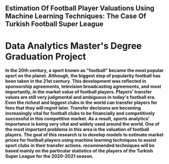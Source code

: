 ## Estimation Of Football Player Valuations Using Machine Learning Techniques: The Case Of Turkish Football Super League 
# Data Analytics Master's Degree Graduation Project

**In the 20th century, a sport known as "football" became the most popular sport on the planet. Although, the biggest step of popularity football has been taken in the 21st century. This development was reflected in sponsorship agreements, television broadcasting agreements, and most importantly, in the market value of football players. Players' transfer values are still very judgmental and ambiguous in today's football era. Even the richest and biggest clubs in the world can transfer players for fees that they will regret later. Transfer decisions are becoming increasingly vital for football clubs to be financially and competitively successful in this competitive market. As a result, sports analytics’ importance is being very vital and widely used around the world. One of the most important problems in this area is the valuation of football players. The goal of this research is to develop models to estimate market prices for football players using machine learning techniques to assist sport clubs in their transfer actions. recommended techniques will be based mainly on the particular statistics of the players of the Turkish Super League for the 2020-2021 season.**
